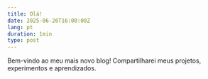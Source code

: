 ```yaml
---
title: Olá!
date: 2025-06-26T16:00:00Z
lang: pt
duration: 1min
type: post
---
```


Bem-vindo ao meu mais novo blog!
Compartilharei meus projetos, experimentos e aprendizados.
